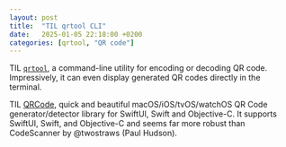 ```yaml
---
layout: post
title:  "TIL qrtool CLI"
date:   2025-01-05 22:18:00 +0200
categories: [qrtool, "QR code"]
---
```

TIL [`qrtool`](https://lib.rs/crates/qrtool), a command-line utility for encoding or decoding QR code. Impressively, it can even display generated QR codes directly in the terminal.

TIL [QRCode](https://github.com/dagronf/QRCode), quick and beautiful macOS/iOS/tvOS/watchOS QR Code generator/detector library for SwiftUI, Swift and Objective-C.  It supports SwiftUI, Swift, and Objective-C and seems far more robust than CodeScanner by @twostraws (Paul Hudson).
